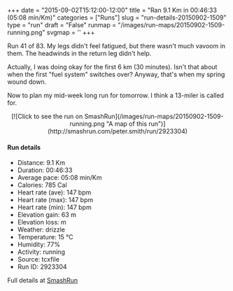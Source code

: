 +++
date = "2015-09-02T15:12:00-12:00"
title = "Ran 9.1 Km in 00:46:33 (05:08 min/Km)"
categories = ["Runs"]
slug = "run-details-20150902-1509"
type = "run"
draft = "False"
runmap = "/images/run-maps/20150902-1509-running.png"
svgmap = '<polyline points="0 54, 0 55, 0 56, 1 59, 12 48, 16 47, 16 46, 20 46, 25 48, 29 45, 30 43, 34 42, 47 43, 51 45, 56 50, 59 52, 63 54, 67 55, 72 55, 77 54, 85 52, 89 49, 94 50, 97 51, 100 52, 97 51, 90 49, 85 52, 77 54, 68 55, 60 52, 51 45, 48 43, 34 42, 29 43, 29 44, 25 47, 20 45, 16 46, 11 49, 9 51">'
+++

Run 41 of 83. My legs didn't feel fatigued, but there wasn't much vavoom in them. The headwinds in the return leg didn't help. 

Actually, I was doing okay for the first 6 km (30 minutes). Isn't that about when the first "fuel system" switches over?  Anyway, that's when my spring wound down. 

Now to plan my mid-week long run for tomorrow. I think a 13-miler is called for. 



<!--more-->

<center>
[![Click to see the run on SmashRun](/images/run-maps/20150902-1509-running.png "A map of this run")](http://smashrun.com/peter.smith/run/2923304)
</center>

#### Run details

* Distance: 9.1 Km
* Duration: 00:46:33
* Average pace: 05:08 min/Km
* Calories: 785 Cal
* Heart rate (ave): 147 bpm
* Heart rate (max): 147 bpm
* Heart rate (min): 147 bpm
* Elevation gain: 63 m
* Elevation loss:  m
* Weather: drizzle
* Temperature: 15 &deg;C
* Humidity: 77%
* Activity: running
* Source: tcxfile
* Run ID: 2923304

Full details at [SmashRun](http://smashrun.com/peter.smith/run/2923304)